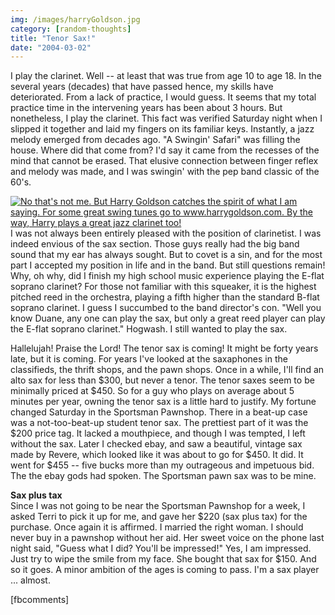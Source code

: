 ```yaml
---
img: /images/harryGoldson.jpg
category: [random-thoughts]
title: "Tenor Sax!"
date: "2004-03-02"
---
```


I play the clarinet. Well -- at least that was true from age 10 to age 18. In the several years (decades) that have passed hence, my skills have deteriorated. From a lack of practice, I would guess. It seems that my total practice time in the intervening years has been about 3 hours. But nonetheless, I play the clarinet. This fact was verified Saturday night when I slipped it together and laid my fingers on its familiar keys. Instantly, a jazz melody emerged from decades ago. "A Swingin' Safari" was filling the house. Where did that come from? I'd say it came from the recesses of the mind that cannot be erased. That elusive connection between finger reflex and melody was made, and I was swingin' with the pep band classic of the 60's.  
  
[![No that's not me.  But Harry Goldson catches the spirit of what I am saying.  For some great swing tunes go to www.harrygoldson.com.  By the way, Harry plays a great jazz clarinet too!](/images/harryGoldson.jpg)](http://www.harrygoldson.com)  
I was not always been entirely pleased with the position of clarinetist. I was indeed envious of the sax section. Those guys really had the big band sound that my ear has always sought. But to covet is a sin, and for the most part I accepted my position in life and in the band. But still questions remain! Why, oh why, did I finish my high school music experience playing the E-flat soprano clarinet? For those not familiar with this squeaker, it is the highest pitched reed in the orchestra, playing a fifth higher than the standard B-flat soprano clarinet. I guess I succumbed to the band director's con. "Well you know Duane, any one can play the sax, but only a great reed player can play the E-flat soprano clarinet." Hogwash. I still wanted to play the sax.  
  
Hallelujah! Praise the Lord! The tenor sax is coming! It might be forty years late, but it is coming. For years I've looked at the saxaphones in the classifieds, the thrift shops, and the pawn shops. Once in a while, I'll find an alto sax for less than $300, but never a tenor. The tenor saxes seem to be minimally priced at $450. So for a guy who plays on average about 5 minutes per year, owning the tenor sax is a little hard to justify. My fortune changed Saturday in the Sportsman Pawnshop. There in a beat-up case was a not-too-beat-up student tenor sax. The prettiest part of it was the $200 price tag. It lacked a mouthpiece, and though I was tempted, I left without the sax. Later I checked ebay, and saw a beautiful, vintage sax made by Revere, which looked like it was about to go for $450. It did. It went for $455 -- five bucks more than my outrageous and impetuous bid. The the ebay gods had spoken. The Sportsman pawn sax was to be mine.  
  
**Sax plus tax**  
Since I was not going to be near the Sportsman Pawnshop for a week, I asked Terri to pick it up for me, and gave her $220 (sax plus tax) for the purchase. Once again it is affirmed. I married the right woman. I should never buy in a pawnshop without her aid. Her sweet voice on the phone last night said, "Guess what I did? You'll be impressed!" Yes, I am impressed. Just try to wipe the smile from my face. She bought that sax for $150. And so it goes. A minor ambition of the ages is coming to pass. I'm a sax player ... almost.  
  
\[fbcomments\]
